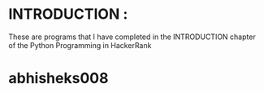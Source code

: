 # INTRODUCTION :
These are programs that I have completed in the INTRODUCTION chapter of the Python Programming in HackerRank

# abhisheks008
